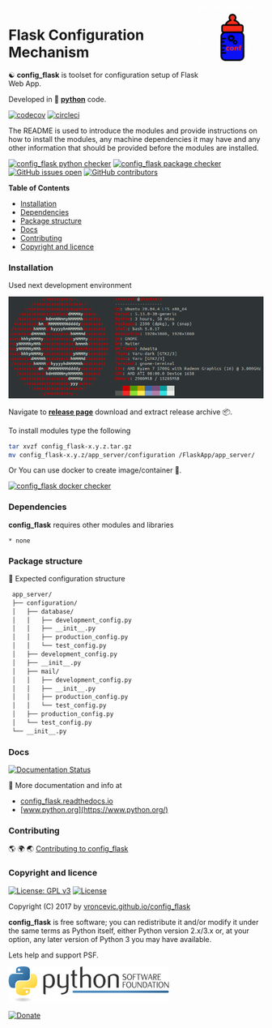 <img align="right" src="https://raw.githubusercontent.com/vroncevic/config_flask/dev/docs/config_flask_logo.png" width="25%">

# Flask Configuration Mechanism

☯️ **config_flask** is toolset for configuration setup of Flask Web App.

Developed in 🐍 **[python](https://www.python.org/)** code.

[![codecov](https://codecov.io/gh/vroncevic/config_flask/branch/master/graph/badge.svg?token=E7MQUHES7I)](https://codecov.io/gh/vroncevic/config_flask)
[![circleci](https://circleci.com/gh/vroncevic/config_flask/tree/master.svg?style=svg)](https://circleci.com/gh/vroncevic/config_flask/tree/master)

The README is used to introduce the modules and provide instructions on
how to install the modules, any machine dependencies it may have and any
other information that should be provided before the modules are installed.

[![config_flask python checker](https://img.shields.io/github/workflow/status/vroncevic/config_flask/config_flask_python_checker?style=flat&label=config_flask%20python%20checker)](https://github.com/vroncevic/config_flask/actions/workflows/config_flask_python_checker.yml) [![config_flask package checker](https://img.shields.io/github/workflow/status/vroncevic/config_flask/config_flask_package_checker?style=flat&label=config_flask%20package%20checker)](https://github.com/vroncevic/config_flask/actions/workflows/config_flask_package_checker.yml) [![GitHub issues open](https://img.shields.io/github/issues/vroncevic/config_flask.svg)](https://github.com/vroncevic/config_flask/issues) [![GitHub contributors](https://img.shields.io/github/contributors/vroncevic/config_flask.svg)](https://github.com/vroncevic/config_flask/graphs/contributors)

<!-- START doctoc generated TOC please keep comment here to allow auto update -->
<!-- DON'T EDIT THIS SECTION, INSTEAD RE-RUN doctoc TO UPDATE -->
**Table of Contents**

- [Installation](#installation)
- [Dependencies](#dependencies)
- [Package structure](#package-structure)
- [Docs](#docs)
- [Contributing](#contributing)
- [Copyright and licence](#copyright-and-licence)

<!-- END doctoc generated TOC please keep comment here to allow auto update -->

### Installation

Used next development environment

![ubuntu linux os](https://raw.githubusercontent.com/vroncevic/config_flask/dev/docs/ubuntuxis.png)

Navigate to **[release page](https://github.com/vroncevic/config_flask/releases)** download and extract release archive 📦.

To install modules type the following

```bash
tar xvzf config_flask-x.y.z.tar.gz
mv config_flask-x.y.z/app_server/configuration /FlaskApp/app_server/
```

Or You can use docker to create image/container 🚢.

[![config_flask docker checker](https://img.shields.io/github/workflow/status/vroncevic/config_flask/config_flask_docker_checker?style=flat&label=config_flask%20docker%20checker)](https://github.com/vroncevic/config_flask/actions/workflows/config_flask_docker_checker.yml)

### Dependencies

**config_flask** requires other modules and libraries

    * none

### Package structure

🧰 Expected configuration structure

```bash
 app_server/
 ├── configuration/
 │   ├── database/
 │   │   ├── development_config.py
 │   │   ├── __init__.py
 │   │   ├── production_config.py
 │   │   └── test_config.py
 │   ├── development_config.py
 │   ├── __init__.py
 │   ├── mail/
 │   │   ├── development_config.py
 │   │   ├── __init__.py
 │   │   ├── production_config.py
 │   │   └── test_config.py
 │   ├── production_config.py
 │   └── test_config.py
 └── __init__.py
```

### Docs

[![Documentation Status](https://readthedocs.org/projects/config-flask/badge/?version=latest)](https://config-flask.readthedocs.io/en/latest/?badge=latest)

📗 More documentation and info at

- [config_flask.readthedocs.io](https://config_flask.readthedocs.io/en/latest/)
- [www.python.org](https://www.python.org/)

### Contributing

🌎 🌍 🌏 [Contributing to config_flask](CONTRIBUTING.md)

### Copyright and licence

[![License: GPL v3](https://img.shields.io/badge/License-GPLv3-blue.svg)](https://www.gnu.org/licenses/gpl-3.0) [![License](https://img.shields.io/badge/License-Apache%202.0-blue.svg)](https://opensource.org/licenses/Apache-2.0)

Copyright (C) 2017 by [vroncevic.github.io/config_flask](https://vroncevic.github.io/config_flask/)

**config_flask** is free software; you can redistribute it and/or modify
it under the same terms as Python itself, either Python version 2.x/3.x or,
at your option, any later version of Python 3 you may have available.

Lets help and support PSF.

[![Python Software Foundation](https://raw.githubusercontent.com/vroncevic/config_flask/dev/docs/psf-logo-alpha.png)](https://www.python.org/psf/)

[![Donate](https://www.paypalobjects.com/en_US/i/btn/btn_donateCC_LG.gif)](https://psfmember.org/index.php?q=civicrm/contribute/transact&reset=1&id=2)
